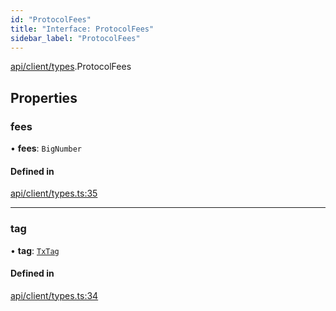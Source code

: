 ```yaml
---
id: "ProtocolFees"
title: "Interface: ProtocolFees"
sidebar_label: "ProtocolFees"
---
```


[api/client/types](../../../../../modules/API/Client/Types/Types.md).ProtocolFees

## Properties

### fees

• **fees**: `BigNumber`

#### Defined in

[api/client/types.ts:35](https://github.com/PolymeshAssociation/polymesh-sdk/blob/c8da9dfce/src/api/client/types.ts#L35)

___

### tag

• **tag**: [`TxTag`](../../../../../modules/Generated/Types/Types.md#txtag)

#### Defined in

[api/client/types.ts:34](https://github.com/PolymeshAssociation/polymesh-sdk/blob/c8da9dfce/src/api/client/types.ts#L34)
